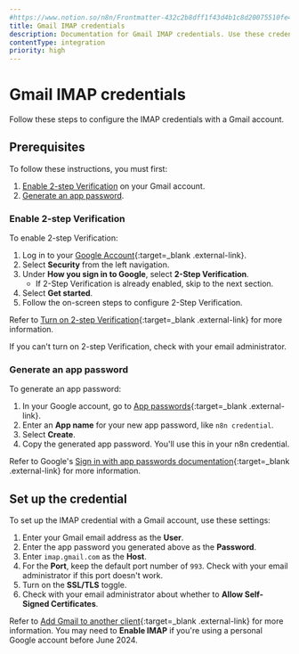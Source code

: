 ```yaml
---
#https://www.notion.so/n8n/Frontmatter-432c2b8dff1f43d4b1c8d20075510fe4
title: Gmail IMAP credentials
description: Documentation for Gmail IMAP credentials. Use these credentials to authenticate Gmail IMAP in n8n, a workflow automation platform.
contentType: integration
priority: high
---
```


# Gmail IMAP credentials

Follow these steps to configure the IMAP credentials with a Gmail account.

## Prerequisites

To follow these instructions, you must first:

1. [Enable 2-step Verification](#enable-2-step-verification) on your Gmail account.
2. [Generate an app password](#generate-an-app-password).

### Enable 2-step Verification

To enable 2-step Verification:

1. Log in to your [Google Account](https://myaccount.google.com/){:target=_blank .external-link}.
2. Select **Security** from the left navigation.
3. Under **How you sign in to Google**, select **2-Step Verification**.
    - If 2-Step Verification is already enabled, skip to the next section.
4. Select **Get started**.
5. Follow the on-screen steps to configure 2-Step Verification.

Refer to [Turn on 2-step Verification](https://support.google.com/accounts/answer/185839){:target=_blank .external-link} for more information.

If you can't turn on 2-step Verification, check with your email administrator.

### Generate an app password

To generate an app password:

1. In your Google account, go to [App passwords](https://myaccount.google.com/apppasswords){:target=_blank .external-link}.
2. Enter an **App name** for your new app password, like `n8n credential`.
3. Select **Create**.
4. Copy the generated app password. You'll use this in your n8n credential.

Refer to Google's [Sign in with app passwords documentation](https://support.google.com/accounts/answer/185833?hl=en){:target=_blank .external-link} for more information.

## Set up the credential

To set up the IMAP credential with a Gmail account, use these settings:

1. Enter your Gmail email address as the **User**.
2. Enter the app password you generated above as the **Password**.
3. Enter `imap.gmail.com` as the **Host**.
4. For the **Port**, keep the default port number of `993`. Check with your email administrator if this port doesn't work.
5. Turn on the **SSL/TLS** toggle.
6. Check with your email administrator about whether to **Allow Self-Signed Certificates**.

Refer to [Add Gmail to another client](https://support.google.com/mail/answer/7126229?hl=en){:target=_blank .external-link} for more information. You may need to **Enable IMAP** if you're using a personal Google account before June 2024.
